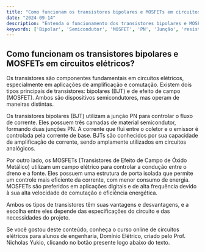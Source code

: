 ```yaml
---
title: "Como funcionam os transistores bipolares e MOSFETs em circuitos elétricos?"
date: "2024-09-14"
description: "Entenda o funcionamento dos transistores bipolares e MOSFETs em circuitos elétricos, abordando suas características e aplicações."
keywords: ['Bipolar', 'Semicondutor', 'MOSFET', 'PN', 'Junção', 'resistor']
---
```


## Como funcionam os transistores bipolares e MOSFETs em circuitos elétricos?

Os transistores são componentes fundamentais em circuitos elétricos, especialmente em aplicações de amplificação e comutação. Existem dois tipos principais de transistores: bipolares (BJT) e de efeito de campo (MOSFET). Ambos são dispositivos semicondutores, mas operam de maneiras distintas.

Os transistores bipolares (BJT) utilizam a junção PN para controlar o fluxo de corrente. Eles possuem três camadas de material semicondutor, formando duas junções PN. A corrente que flui entre o coletor e o emissor é controlada pela corrente de base. BJTs são conhecidos por sua capacidade de amplificação de corrente, sendo amplamente utilizados em circuitos analógicos.

Por outro lado, os MOSFETs (Transistores de Efeito de Campo de Óxido Metálico) utilizam um campo elétrico para controlar a condução entre o dreno e a fonte. Eles possuem uma estrutura de porta isolada que permite um controle mais eficiente da corrente, com menor consumo de energia. MOSFETs são preferidos em aplicações digitais e de alta frequência devido à sua alta velocidade de comutação e eficiência energética.

Ambos os tipos de transistores têm suas vantagens e desvantagens, e a escolha entre eles depende das especificações do circuito e das necessidades do projeto.

Se você gostou deste conteúdo, conheça o curso online de circuitos elétricos para alunos de engenharia, Domínio Elétrico, criado pelo Prof. Nicholas Yukio, clicando no botão presente logo abaixo do texto.